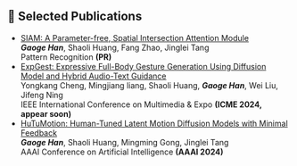 ## 📝 Selected Publications 
- [SIAM: A Parameter-free, Spatial Intersection Attention Module](https://doi.org/10.1016/j.patcog.2024.110509) \
  ***Gaoge Han***, Shaoli Huang, Fang Zhao, Jinglei Tang \
  Pattern Recognition **(PR)**
 - [ExpGest: Expressive Full-Body Gesture Generation Using Diffusion Model and Hybrid Audio-Text Guidance]() \
  Yongkang Cheng, Mingjiang liang, Shaoli Huang, ***Gaoge Han***, Wei Liu, Jifeng Ning \
  IEEE International Conference on Multimedia & Expo **(ICME 2024, appear soon)**
- [HuTuMotion: Human-Tuned Latent Motion Diffusion Models with Minimal Feedback](https://doi.org/10.1609/aaai.v38i3.27974) \
  ***Gaoge Han***, Shaoli Huang, Mingming Gong, Jinglei Tang \
  AAAI Conference on Artificial Intelligence **(AAAI 2024)**

<!--
<h2 id="publications" style="margin: 2px 0px -15px;">Publications</h2>

<div class="publications">
<ol class="bibliography">

{% for link in site.data.publications.main %}

<li>
<div class="pub-row">
  <div class="col-sm-3 abbr" style="position: relative;padding-right: 15px;padding-left: 15px;">
    {% if link.image %} 
    <img src="{{ link.image }}" class="teaser img-fluid z-depth-1" style="width=100;height=40%">
    {% if link.conference_short %} 
    <abbr class="badge">{{ link.conference_short }}</abbr>
    {% endif %}
    {% endif %}
  </div>
  <div class="col-sm-9" style="position: relative;padding-right: 15px;padding-left: 20px;">
      <div class="title"><a href="{{ link.pdf }}">{{ link.title }}</a></div>
      <div class="author">{{ link.authors }}</div>
      <div class="periodical"><em>{{ link.conference }}</em>
      </div>
    <div class="links">
      {% if link.pdf %} 
      <a href="{{ link.pdf }}" class="btn btn-sm z-depth-0" role="button" target="_blank" style="font-size:12px;">PDF</a>
      {% endif %}
      {% if link.code %} 
      <a href="{{ link.code }}" class="btn btn-sm z-depth-0" role="button" target="_blank" style="font-size:12px;">Code</a>
      {% endif %}
      {% if link.page %} 
      <a href="{{ link.page }}" class="btn btn-sm z-depth-0" role="button" target="_blank" style="font-size:12px;">Project Page</a>
      {% endif %}
      {% if link.bibtex %} 
      <a href="{{ link.bibtex }}" class="btn btn-sm z-depth-0" role="button" target="_blank" style="font-size:12px;">BibTex</a>
      {% endif %}
      {% if link.notes %} 
      <strong> <i style="color:#e74d3c">{{ link.notes }}</i></strong>
      {% endif %}
      {% if link.others %} 
      {{ link.others }}
      {% endif %}
    </div>
  </div>
</div>
</li>
<br>

{% endfor %}

</ol>
</div>

-->
